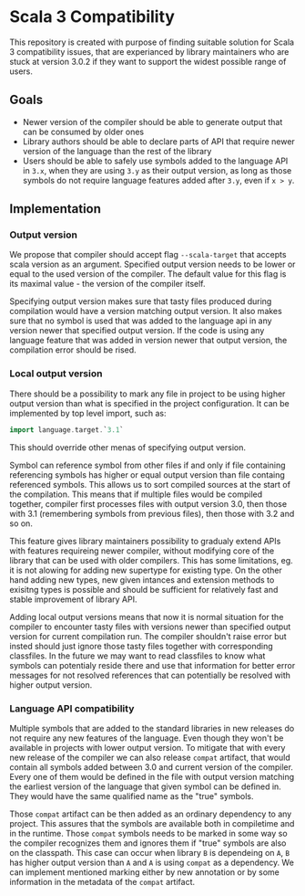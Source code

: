 # Scala 3 Compatibility

This repository is created with purpose of finding suitable solution for Scala 3 compatibility issues, that are experianced by library maintainers who are stuck at version 3.0.2 if they want to support the widest possible range of users.

## Goals

- Newer version of the compiler should be able to generate output that can be consumed by older ones
- Library authors should be able to declare parts of API that require newer version of the language than the rest of the library
- Users should be able to safely use symbols added to the language API in `3.x`, when they are using `3.y` as their output version, as long as those symbols do not require language features added after `3.y`, even if `x > y`.

## Implementation

### Output version

We propose that compiler should accept flag `--scala-target` that accepts scala version as an argument. Specified output version needs to be lower or equal to the used version of the compiler. The default value for this flag is its maximal value - the version of the compiler itself.

Specifying output version makes sure that tasty files produced during compilation would have a version matching output version. It also makes sure that no symbol is used that was added to the language api in any version newer that specified output version. If the code is using any language feature that was added in version newer that output version, the compilation error should be rised.

### Local output version

There should be a possibility to mark any file in project to be using higher output version than what is specified in the project configuration. It can be implemented by top level import, such as:

```scala
import language.target.`3.1`
```

This should override other menas of specifying output version.

Symbol can reference symbol from other files if and only if file containing referencing symbols has higher or equal output version than file containg referenced symbols. This allows us to sort compiled sources at the start of the compilation. This means that if multiple files would be compiled together, compiler first processes files with output version 3.0, then those with 3.1 (remembering symbols from previous files), then those with 3.2 and so on.

This feature gives library maintainers possibility to gradualy extend APIs with features requireing newer compiler, without modifying core of the library that can be used with older compilers. This has some limitations, eg. it is not alowing for adding new supertype for existing type. On the other hand adding new types, new given intances and extension methods to exisitng types is possible and should be sufficient for relatively fast and stable improvement of library API.

Adding local output versions means that now it is normal situation for the compiler to encounter tasty files with versions newer than specified output version for current compilation run. The compiler shouldn't raise error but insted should just ignore those tasty files together with corresponding classfiles. In the future we may want to read classfiles to know what symbols can potentialy reside there and use that information for better error messages for not resolved references that can potentially be resolved with higher output version.

### Language API compatibility

Multiple symbols that are added to the standard libraries in new releases do not require any new features of the language. Even though they won't be available in projects with lower output version. To mitigate that with every new release of the compiler we can also release `compat` artifact, that would contain all symbols added between 3.0 and current version of the compiler. Every one of them would be defined in the file with output version matching the earliest version of the language that given symbol can be defined in. They would have the same qualified name as the "true" symbols.

Those `compat` artifact can be then added as an ordinary dependency to any project. This assures that the symbols are available both in compiletime and in the runtime. Those `compat` symbols needs to be marked in some way so the compiler recognizes them and ignores them if "true" symbols are also on the classpath. This case can occur when library `B` is dependeing on `A`, `B` has higher output version than `A` and `A` is using `compat` as a dependency. We can implement mentioned marking either by new annotation or by some information in the metadata of the `compat` artifact.
